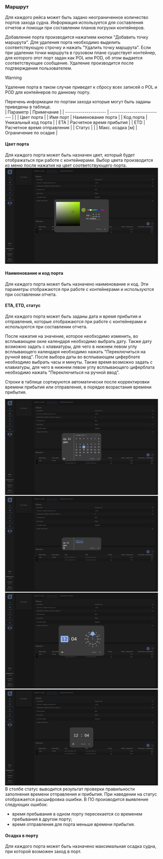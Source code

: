 ### Маршрут
Для каждого рейса может быть задано неограниченное количество портов захода судна. Информация используется для составления отчетов и помощи при составлении планов погрузки контейнеров. 

Добавление порта производится нажатием кнопки "Добавить точку маршрута". Для удаления порта необходимо выделить соответствующую строчку и нажать "Удалить точку маршрута". Если при удалении точки маршрута в грузовом плане существует контейнер, для которого этот порт задан как POL или POD, об этом выдается соответствующее сообщение. Удаление производится после подтверждения пользователем. 
> [!WARNING] 
> Удаление порта в таком случае приведет к сбросу всех записей о POL и POD для контейнеров по данному порту.

Перечень информации по портам захода которые могут быть заданы приведены в таблице.  
| Параметр              | Примечание                  |
| --------------------- | --------------------------- |
|                       | Цвет порта                  |
| Имя порт              | Наименование порта          |
| Код порта             | Уникальный код порта        |
| ETA                   | Расчетное время прибытия    |
| ETD                   | Расчетное время отправления |
| Статус                |                             |
| Макс. осадка [м]      | Ограничение по осадке       |

#### Цвет порта
Для каждого порта может быть назначен цвет, который будет отображаться при работе с контейнерами. Выбор цвета производится из меню после нажатия на цвет соответствующего порта.
![Выбор цвета порта](/assets/image/program_sheets/ru/sheet04_info/wayinfo_color.png "Выбор цвета порта")

#### Наименование и код порта
Для каждого порта может быть назначено наименование и код. Эти параметры отображаются при работе с контейнерами и используются при составлении отчета.

#### ETA, ETD, статус
Для каждого порта может быть заданы дата и время прибытия и отправления, которые отображаются при работе с контейнерами и используются при составлении отчета. 

После нажатия на значение, которое необходимо изменить, во всплывающем окне календаря необходимо выбрать дату. Также дату возможно задать с клавиатуры, для чего в нижнем левом углу всплывающего календаря необходимо нажать "Переключиться на ручной ввод". После выбора даты во всплывающем циферблате необходимо выбрать часы и минуты. Также время возможно задать с клавиатуры, для чего в нижнем левом углу всплывающего циферблата необходимо нажать "Переключиться на ручной ввод".

Строки в таблице сортируются автоматически после корректировки времени прибытия или отправления, в порядке возрастания
времени прибытия.

![Календарь](/assets/image/program_sheets/ru/sheet04_info/wayinfo_calendar.png "Календарь")
![Выбор даты](/assets/image/program_sheets/ru/sheet04_info/wayinfo_date.png "Выбор даты")
![Циферблат](/assets/image/program_sheets/ru/sheet04_info/wayinfo_watch.png "Циферблат")
![Выбор времени](/assets/image/program_sheets/ru/sheet04_info/wayinfo_time.png "Выбор времени")
В столбе статус выводится результат проверки правильности заполнения времени отправления и прибытия. При наведении на статус отображается расшифровка ошибки. В ПО производится выявление следующих ошибок:
- время пребывания в одном порту пересекается со временем пребывания в другом порту;
- время отправления для порта меньше времени прибытия.

#### Осадка в порту
Для каждого порта может быть назначено максимальная осадка судна, при которой возможен заход в порт.